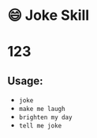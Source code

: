 # :smile: Joke Skill
# 123
## Usage:
* `joke`
* `make me laugh`
* `brighten my day`
* `tell me joke`
